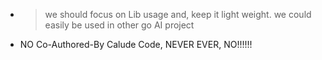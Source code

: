 - > we should focus on Lib usage and, keep it light weight. we could easily be used in other go AI project
- NO Co-Authored-By Calude Code, NEVER EVER, NO!!!!!!